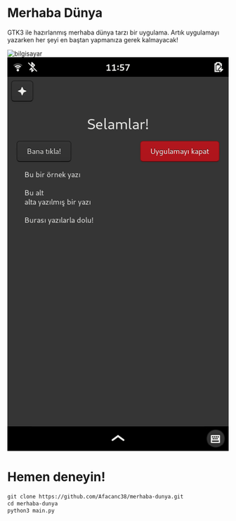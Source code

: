 # Merhaba Dünya
GTK3 ile hazırlanmış merhaba dünya tarzı bir uygulama. Artık uygulamayı yazarken her şeyi en baştan yapmanıza gerek kalmayacak!

![bilgisayar](https://user-images.githubusercontent.com/66299502/121993471-35771e00-cdac-11eb-826a-249bd17bf3c1.png)
![postmarketOS](https://raw.githubusercontent.com/Afacanc38/merhaba-dunya/main/images/Screenshot%20from%202021-09-26%2011-57-10.png)
# Hemen deneyin!
```
git clone https://github.com/Afacanc38/merhaba-dunya.git
cd merhaba-dunya
python3 main.py
```
